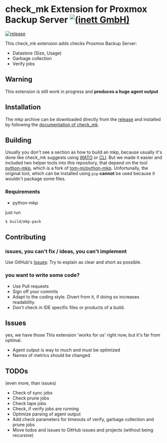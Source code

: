 # check_mk Extension for Proxmox Backup Server [![(inett GmbH)](https://www.inett.de/assets/images/icons/inett.x50.jpg)](https://www.inett.de/it-loesungen/checkmk)
[![release](https://github.com/inettgmbh/checkmk-proxmox_backup_server/actions/workflows/release.yml/badge.svg)](https://github.com/inettgmbh/checkmk-proxmox_backup_server/actions/workflows/release.yml)

This check_mk extension adds checks Proxmox Backup Server:
* Datastore (Size, Usage)
* Garbage collection
* Verify jobs

## Warning
This extension is still work in progress and **produces a huge agent output**

## Installation
The mkp archive can be downloaded directly from the [release](https://github.com/inettgmbh/checkmk-proxmox_backup_server/releases/latest) and installed by following the [documentation of check_mk](https://docs.checkmk.com/latest/en/mkps.html).

## Building
Usually you don't see a section as how to build an mkp, because usually it's done like check_mk suggests using [WATO](https://docs.checkmk.com/latest/en/mkps.html#_creating_packages) or [CLI](https://docs.checkmk.com/latest/en/mkps.html#_creating_a_package).
But we made it easier and included two helper tools into this repository, that depend on the tool [python-mkp](https://github.com/inettgmbh/python-mkp), which is a fork of [tom-mi/python-mkp](https://github.com/tom-mi/python-mkp).
Unfortunally, the original tool, which can be installed using `pip` **cannot** be used because it wouldn't package some files.

### Requirements
* python-mkp

just run

```sh
$ build/mkp-pack
```

## Contributing

### issues, you can't fix / ideas, you can't implement

Use GitHub's [Issues](https://github.com/inettgmbh/checkmk-proxmox_backup_server/issues):
Try to explain as clear and short as possible.

### you want to write some code?

* Use Pull requests
* Sign off your commits
* Adapt to the coding style. Divert from it, if doing so increases readability.
* Don't check in IDE specific files or products of a build.

## Issues
yes, we have those
This extension 'works for us' right now, but it's far from optimal.

* Agent output is way to much and must be optimized
* Names of metrics should be changed

## TODOs
(even more, than issues)

* Check of sync jobs
* Check prune jobs
* Check tape jobs
* Check, if verify jobs are running
* Optimize parsing of agent output
* Add check parameters for timeouts of verify, garbage collection and prune jobs
* Move todos and issues to GitHub issues and projects (without being recursive)

